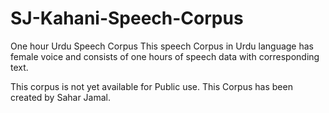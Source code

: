 # SJ-Kahani-Speech-Corpus
One hour Urdu Speech Corpus
This speech Corpus in Urdu language has female voice and consists of one hours of speech data with corresponding text.

This corpus is not yet available for Public use.
This Corpus has been created by Sahar Jamal.
